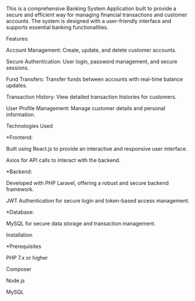 This is a comprehensive Banking System Application built to provide a secure and efficient way for managing financial transactions and customer accounts. The system is designed with a user-friendly interface and supports essential banking functionalities.

Features:

Account Management: Create, update, and delete customer accounts.

Secure Authentication: User login, password management, and secure sessions.

Fund Transfers: Transfer funds between accounts with real-time balance updates.

Transaction History: View detailed transaction histories for customers.

User Profile Management: Manage customer details and personal information.

Technologies Used

*Frontend:

Built using React.js to provide an interactive and responsive user interface.

Axios for API calls to interact with the backend.

*Backend:

Developed with PHP Laravel, offering a robust and secure backend framework.

JWT Authentication for secure login and token-based access management.

*Database:

MySQL for secure data storage and transaction management.

Installation

*Prerequisites

PHP 7.x or higher

Composer

Node.js

MySQL
